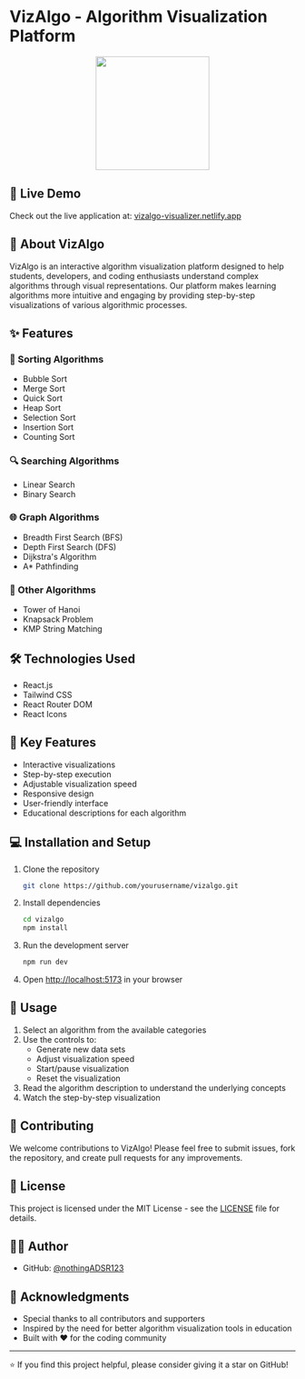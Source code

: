 # VizAlgo - Algorithm Visualization Platform
<div align="center">
  <img src="https://github.com/NothingADSR123/VizAlgo/blob/4790442a8d467ed64034825fbd4b6ee218eb951d/VizAlgo/public/Logo.png" width="200" height="200">
</div>

## 🌟 Live Demo
Check out the live application at: [vizalgo-visualizer.netlify.app](https://vizalgo-visualizer.netlify.app)

## 📖 About VizAlgo
VizAlgo is an interactive algorithm visualization platform designed to help students, developers, and coding enthusiasts understand complex algorithms through visual representations. Our platform makes learning algorithms more intuitive and engaging by providing step-by-step visualizations of various algorithmic processes.

## ✨ Features

### 🔄 Sorting Algorithms
- Bubble Sort
- Merge Sort
- Quick Sort
- Heap Sort
- Selection Sort
- Insertion Sort
- Counting Sort

### 🔍 Searching Algorithms
- Linear Search
- Binary Search

### 🌐 Graph Algorithms
- Breadth First Search (BFS)
- Depth First Search (DFS)
- Dijkstra's Algorithm
- A* Pathfinding

### 🧮 Other Algorithms
- Tower of Hanoi
- Knapsack Problem
- KMP String Matching

## 🛠️ Technologies Used
- React.js
- Tailwind CSS
- React Router DOM
- React Icons

## 🚀 Key Features
- Interactive visualizations
- Step-by-step execution
- Adjustable visualization speed
- Responsive design
- User-friendly interface
- Educational descriptions for each algorithm

## 💻 Installation and Setup
1. Clone the repository
   ```bash
   git clone https://github.com/yourusername/vizalgo.git
   ```

2. Install dependencies
   ```bash
   cd vizalgo
   npm install
   ```

3. Run the development server
   ```bash
   npm run dev
   ```

4. Open [http://localhost:5173](http://localhost:5173) in your browser

## 🎯 Usage
1. Select an algorithm from the available categories
2. Use the controls to:
   - Generate new data sets
   - Adjust visualization speed
   - Start/pause visualization
   - Reset the visualization
3. Read the algorithm description to understand the underlying concepts
4. Watch the step-by-step visualization

## 🤝 Contributing
We welcome contributions to VizAlgo! Please feel free to submit issues, fork the repository, and create pull requests for any improvements.

## 📝 License
This project is licensed under the MIT License - see the [LICENSE](LICENSE) file for details.

## 👨‍💻 Author
- GitHub: [@nothingADSR123](https://github.com/nothingADSR123)

## 🙏 Acknowledgments
- Special thanks to all contributors and supporters
- Inspired by the need for better algorithm visualization tools in education
- Built with ❤️ for the coding community

---
⭐ If you find this project helpful, please consider giving it a star on GitHub!
